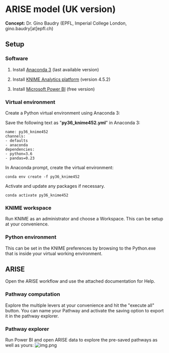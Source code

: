 # ARISE model (UK version)

**Concept:**
Dr. Gino Baudry (EPFL, Imperial College London, gino.baudry[at]epfl.ch)

## Setup

### Software

1. Install 
<a href="https://www.anaconda.com/" target="_blank">Anaconda 3</a> (last available version)

2. Install 
<a href="https://www.knime.com/downloads" target="_blank">KNIME Analytics platform</a> (version 4.5.2)

3. Install 
<a href="https://powerbi.microsoft.com/en-gb/downloads/" target="_blank">Microsoft Power BI</a> (free version)

### Virtual environment

Create a Python virtual environment using Anaconda 3:

Save the following text as "__py36_knime452.yml__" in Anaconda 3: 

```
name: py36_knime452
channels:
- defaults
- anaconda
dependencies:
- python=3.6      
- pandas=0.23         
```
In Anaconda prompt, create the virtual environment: 

```
conda env create -f py36_knime452
```

Activate and update any packages if necessary.

```
conda activate py36_knime452
```
### KNIME workspace
Run KNIME as an administrator and choose a Workspace. This can be setup at your convenience.
### Python environment
This can be set in the KNIME preferences by browsing to the Python.exe that is inside your virtual working environment.

## ARISE
Open the ARISE workflow and use the attached documentation for Help.
### Pathway computation
Explore the multiple levers at your convenience and hit the "execute all" button. 
You can name your Pathway and activate the saving option to export it in the pathway explorer.

### Pathway explorer
Run Power BI and open ARISE data to explore the pre-saved pathways as well as yours:
![img.png](img.png)